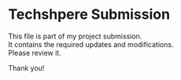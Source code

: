 # Techshpere Submission  

This file is part of my project submission.  
It contains the required updates and modifications.  
Please review it.  

Thank you!  
